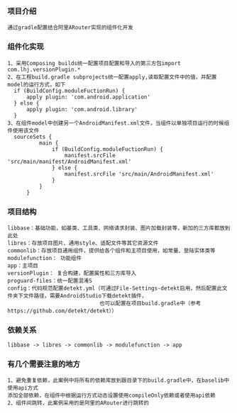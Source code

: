### 项目介绍
    通过gradle配置结合阿里ARouter实现的组件化开发
### 组件化实现
    1、采用Composing builds统一配置项目配置和导入的第三方包import com.lhj.versionPlugin.*
    2、在工程build.gradle subprojects统一配置apply,读取配置文件中的值，并配置model的运行方式，如下
      if (BuildConfig.moduleFuctionRun) {
          apply plugin: 'com.android.application'
      } else {
          apply plugin: 'com.android.library'
      }
    3、在组件model中创建另一个AndroidManifest.xml文件，当组件以单独项目运行的时候组件使用该文件
      sourceSets {
              main {
                  if (BuildConfig.moduleFuctionRun) {
                      manifest.srcFile 'src/main/manifest/AndroidManifest.xml'
                  } else {
                      manifest.srcFile 'src/main/AndroidManifest.xml'
                  }
              }
          }
### 项目结构
    libbase：基础功能，如基类、工具类、网络请求封装、图片加载封装等，新加的三方库都放到此处
    libres：存放项目图片、通用style、适配文件等其它资源文件
    commonlib：存放项目通用组件，提供给各个组件和主项目使用，如常量、登陆实体类等
    modulefunction： 功能组件
    app：主项目
    versionPlugin： 复合构建，配置属性和三方库导入
    proguard-files：统一配置混淆S
    config：代码规范配置detekt.yml（可通过File-Settings-detekt启用，然后配置此文件夹下文件路径，需要AndroidStudio下载detekt插件，
                                 也可以配置在项目build.gradle中（参考https://github.com/detekt/detekt））
### 依赖关系
    libbase -> libres -> commonlib -> modulefunction -> app
### 有几个需要注意的地方
    1、避免重复依赖，此案例中将所有的依赖库放到跟目录下的build.gradle中，在baselib中使用api方式
    添加全部依赖，在组件中根据运行方式动态设置使用compileOnly依赖或者使用api依赖
    2、组件间跳转，此案例采用的是阿里的ARouter进行跳转的
    
    
    
    
    
